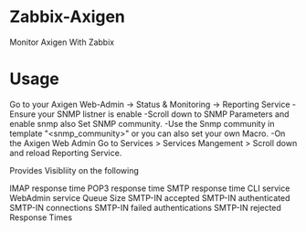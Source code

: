 # Zabbix-Axigen
Monitor Axigen With Zabbix

# Usage
Go to your Axigen Web-Admin -> Status & Monitoring -> Reporting Service
 -Ensure your SNMP listner is enable
 -Scroll down to SNMP Parameters and enable snmp also Set SNMP community.
 -Use the Snmp community in template "<snmp_community>" or you can also set your own Macro.
 -On the Axigen Web Admin Go to Services > Services Mangement > Scroll down and reload Reporting Service.
 
 Provides Visibliity on the following
 
 IMAP response time
 POP3 response time
 SMTP response time
 CLI service
 WebAdmin service
 Queue Size
 SMTP-IN accepted
 SMTP-IN authenticated
 SMTP-IN connections
 SMTP-IN failed authentications
 SMTP-IN rejected
 Response Times
 
